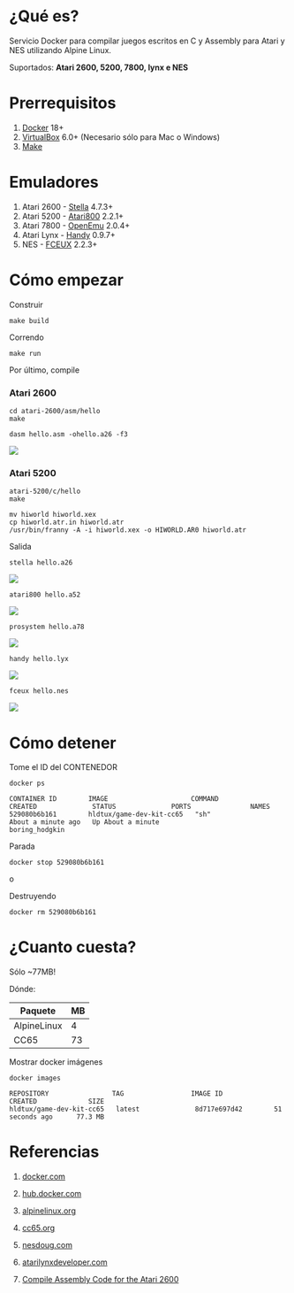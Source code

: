 # ¿Qué es?

Servicio Docker para compilar juegos escritos en C y Assembly para Atari y NES utilizando Alpine Linux.

Suportados:
**Atari 2600, 5200, 7800, lynx e NES**

# Prerrequisitos

1. [Docker](www.docker.com) 18+
2. [VirtualBox](www.virtualbox.org) 6.0+ (Necesario sólo para Mac o Windows)
3. [Make](https://www.gnu.org/software/make)

# Emuladores
1. Atari 2600 - [Stella](https://stella-emu.github.io/) 4.7.3+
1. Atari 5200 - [Atari800](http://www.atarimac.com/atari800macx.php) 2.2.1+
1. Atari 7800 - [OpenEmu](http://openemu.org/) 2.0.4+
2. Atari Lynx - [Handy](http://bannister.org/software/handy.htm) 0.9.7+
3. NES - [FCEUX](http://www.fceux.com/) 2.2.3+
 
# Cómo empezar

Construir

```
make build
```

Correndo

```
make run
```

Por último, compile

### Atari 2600

```
cd atari-2600/asm/hello
make
```

```
dasm hello.asm -ohello.a26 -f3
```

![](doc/atari-2600.png)


### Atari 5200

```
atari-5200/c/hello
make
```

```
mv hiworld hiworld.xex
cp hiworld.atr.in hiworld.atr
/usr/bin/franny -A -i hiworld.xex -o HIWORLD.AR0 hiworld.atr
```

Salida


```
stella hello.a26
```

![](doc/atari-2600.png)

```
atari800 hello.a52
```

![](doc/atari-5200.png)

```
prosystem hello.a78
```

![](doc/atari-7800.png)

```
handy hello.lyx
```

![](doc/atari-lynx.png)


```
fceux hello.nes
```

![](doc/nes.png)


# Cómo detener

Tome el ID del CONTENEDOR

```
docker ps
```

```
CONTAINER ID        IMAGE                     COMMAND             CREATED              STATUS              PORTS               NAMES
529080b6b161        hldtux/game-dev-kit-cc65   "sh"                About a minute ago   Up About a minute                       boring_hodgkin
```

Parada

```
docker stop 529080b6b161
```

o

Destruyendo

```
docker rm 529080b6b161
```

# ¿Cuanto cuesta?

Sólo ~77MB!

Dónde:

Paquete | MB
--- | ---
AlpineLinux | 4
CC65 | 73

Mostrar docker imágenes

```
docker images
```

```
REPOSITORY                TAG                 IMAGE ID            CREATED             SIZE
hldtux/game-dev-kit-cc65   latest              8d717e697d42        51 seconds ago      77.3 MB
```

# Referencias

1. [docker.com](https://www.docker.com)

2. [hub.docker.com](https://hub.docker.com)

3. [alpinelinux.org](https://alpinelinux.org)

4. [cc65.org](http://www.cc65.org/)

5. [nesdoug.com](https://nesdoug.com/)

6. [atarilynxdeveloper.com](https://atarilynxdeveloper.wordpress.com/2012/04/05/programming-tutorial-part-1getting-started/)

7. [Compile Assembly Code for the Atari 2600](http://atariprojects.org/2019/01/20/compile-assembly-code-for-the-atari-2600-10-15-mins)